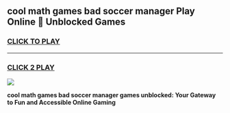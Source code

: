 
## cool math games bad soccer manager Play Online 👋 Unblocked Games
<h3>
<a href="https://news.freeplayer.one?title=cool_math_games_bad_soccer_manager&ref=17CMG">CLICK TO PLAY</a></h3>
<hr>

<h3>
<a href="https://news.freeplayer.one?title=cool_math_games_bad_soccer_manager&ref=17CMG">CLICK 2 PLAY</a>
  
</h3>

<a href="https://news.freeplayer.one?title=cool_math_games_bad_soccer_manager&ref=17CMG/"><img src="https://clearcache.store/games.png"></a>


**cool math games bad soccer manager games unblocked: Your Gateway to Fun and Accessible Online Gaming**
